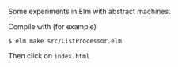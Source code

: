 
Some experiments in Elm with abstract machines.

Compile with (for example)

`$ elm make src/ListProcessor.elm`

Then click on `index.html`





